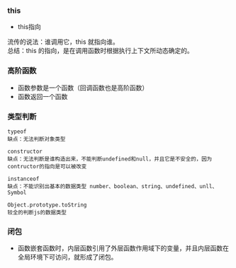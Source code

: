 ### this

- this指向

流传的说法：谁调用它，this 就指向谁。  
总结：this 的指向，是在调用函数时根据执行上下文所动态确定的。

### 高阶函数

- 函数参数是一个函数（回调函数也是高阶函数）
- 函数返回一个函数

### 类型判断

```
typeof 
缺点：无法判断对象类型
```

```
constructor
缺点：无法判断是谁构造出来，不能判断undefined和null，并且它是不安全的，因为contructor的指向是可以被改变
```

```
instanceof
缺点：不能识别出基本的数据类型 number、boolean、string、undefined、unll、Symbol
```

```
Object.prototype.toString
较全的判断js的数据类型
```

### 闭包

- 函数嵌套函数时，内层函数引用了外层函数作用域下的变量，并且内层函数在全局环境下可访问，就形成了闭包。
